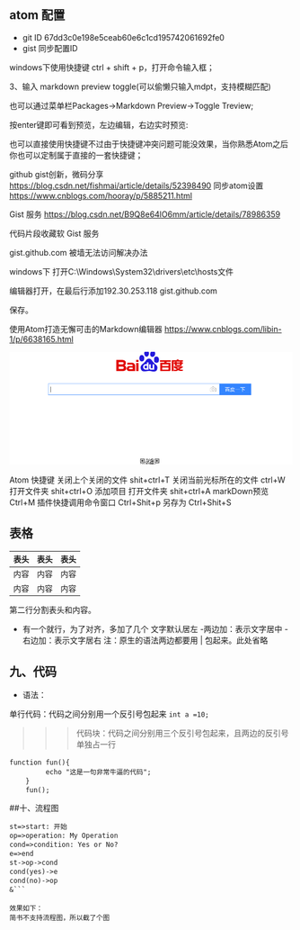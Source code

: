 ## atom 配置

+ git ID
 67dd3c0e198e5ceab60e6c1cd195742061692fe0
 + gist
  同步配置ID
 <script src="https://gist.github.com/yunzhongfan/7b2d3cd8f1bc4487dcf7bc8c0c75384f.js"></script>



windows下使用快捷键 ctrl + shift + p，打开命令输入框；

3、输入 markdown preview toggle(可以偷懒只输入mdpt，支持模糊匹配)

也可以通过菜单栏Packages->Markdown Preview->Toggle Treview;

按enter键即可看到预览，左边编辑，右边实时预览:

也可以直接使用快捷键不过由于快捷键冲突问题可能没效果，当你熟悉Atom之后你也可以定制属于直接的一套快捷键；






github gist创新，微码分享
https://blog.csdn.net/fishmai/article/details/52398490
同步atom设置
https://www.cnblogs.com/hooray/p/5885211.html

Gist 服务
https://blog.csdn.net/B9Q8e64lO6mm/article/details/78986359

代码片段收藏软
Gist 服务

gist.github.com 被墙无法访问解决办法

windows下 打开C:\Windows\System32\drivers\etc\hosts文件

编辑器打开，在最后行添加192.30.253.118 gist.github.com

保存。

使用Atom打造无懈可击的Markdown编辑器
https://www.cnblogs.com/libin-1/p/6638165.html

![baidu](assets/markdown-img-paste-20180913124928121.png)


Atom 快捷键
关闭上个关闭的文件 shit+ctrl+T
 关闭当前光标所在的文件 ctrl+W
 打开文件夹  shit+ctrl+O
 添加项目   打开文件夹  shit+ctrl+A
 markDown预览 Ctrl+M
  插件快捷调用命令窗口 Ctrl+Shit+p
另存为 Ctrl+Shit+S

## 表格

表头|表头|表头
---|:--:|---:
内容|内容|内容
内容|内容|内容

第二行分割表头和内容。
- 有一个就行，为了对齐，多加了几个
文字默认居左
-两边加：表示文字居中
-右边加：表示文字居右
注：原生的语法两边都要用 | 包起来。此处省略

## 九、代码
+  语法：
>>>
单行代码：代码之间分别用一个反引号包起来
 `int a =10;`

 >>>代码块：代码之间分别用三个反引号包起来，且两边的反引号单独占一行

```
function fun(){
         echo "这是一句非常牛逼的代码";
    }
    fun();
```
##十、流程图
```flow
st=>start: 开始
op=>operation: My Operation
cond=>condition: Yes or No?
e=>end
st->op->cond
cond(yes)->e
cond(no)->op
&```

效果如下：
简书不支持流程图，所以截了个图
